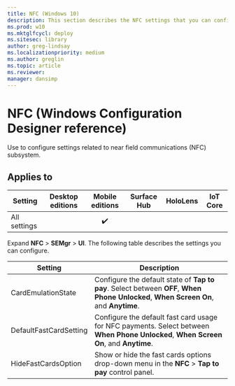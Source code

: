 ```yaml
---
title: NFC (Windows 10)
description: This section describes the NFC settings that you can configure in provisioning packages for Windows 10 using Windows Configuration Designer.
ms.prod: w10
ms.mktglfcycl: deploy
ms.sitesec: library
author: greg-lindsay
ms.localizationpriority: medium
ms.author: greglin
ms.topic: article
ms.reviewer: 
manager: dansimp
---
```


# NFC (Windows Configuration Designer reference)

Use to configure settings related to near field communications (NFC) subsystem.

## Applies to

| Setting   | Desktop editions | Mobile editions | Surface Hub | HoloLens | IoT Core |
| --- | :---: | :---: | :---: | :---: | :---: |
| All settings |   | ✔️ |  |  |  |

Expand **NFC** > **SEMgr** > **UI**. The following table describes the settings you can configure.

| Setting | Description |
| --- | --- |
| CardEmulationState | Configure the default state of **Tap to pay**. Select between **OFF**, **When Phone Unlocked**, **When Screen On**, and **Anytime**. |
| DefaultFastCardSetting | Configure the default fast card usage for NFC payments. Select between **When Phone Unlocked**, **When Screen On**, and **Anytime**. |
| HideFastCardsOption | Show or hide the fast cards options drop-down menu in the **NFC** > **Tap to pay** control panel. |
